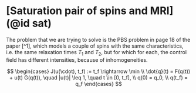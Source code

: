 # [Saturation pair of spins and MRI](@id sat)
The problem that we are trying to solve is the PBS problem in page 18 of the paper [^1], which models a couple of spins with the same characteristics, i.e. the same relaxation times $T_1$ and $T_2$, but for which for each, the control field has different intensities, because of inhomogeneities. 

$$
    \begin{cases}
    J(u(\cdot), t_f) := t_f \rightarrow \min \\
    \dot{q}(t) = F(q(t)) + u(t) G(q(t)), \quad |u(t)| \leq 1, \quad t \in [0, t_f], \\
    q(0) = q_0, \\
    q(t_f) = q_f
    \end{cases}
$$